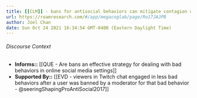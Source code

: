 ```yaml
---
title: [[CLM]] - bans for antisocial behaviors can mitigate contagion of those behaviors to other users via norm-setting
url: https://roamresearch.com/#/app/megacoglab/page/Ro17JAJPB
author: Joel Chan
date: Sun Oct 24 2021 16:34:54 GMT-0400 (Eastern Daylight Time)
---
```




###### Discourse Context

- **Informs::** [[QUE - Are bans an effective strategy for dealing with bad behaviors in online social media settings]]
- **Supported By::** [[EVD - viewers in Twitch chat engaged in less bad behaviors after a user was banned by a moderator for that bad behavior - @seeringShapingProAntiSocial2017]]
